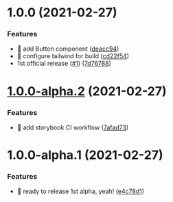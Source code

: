 # 1.0.0 (2021-02-27)


### Features

* 🎸 add Button component ([deacc94](https://github.com/siriwatknp/react-tailwind-trial/commit/deacc94e8a8dcfea82ee45862997a69f3c0324c5))
* 🎸 configure tailwind for build ([cd22f54](https://github.com/siriwatknp/react-tailwind-trial/commit/cd22f548ff59ef9378b8a800867e6ce42cfe26ff))
* 1st official release ([#1](https://github.com/siriwatknp/react-tailwind-trial/issues/1)) ([7d76788](https://github.com/siriwatknp/react-tailwind-trial/commit/7d76788e77541e0e7c67d5c5f9e3d59ca0ec82d0))

# [1.0.0-alpha.2](https://github.com/siriwatknp/react-tailwind-trial/compare/v1.0.0-alpha.1...v1.0.0-alpha.2) (2021-02-27)


### Features

* 🎸 add storybook CI workflow ([7afad73](https://github.com/siriwatknp/react-tailwind-trial/commit/7afad73a2413dbbb4c35007083b41015c0dc51d6))

# 1.0.0-alpha.1 (2021-02-27)


### Features

* 🎸 ready to release 1st alpha, yeah! ([e4c78d1](https://github.com/siriwatknp/react-tailwind-trial/commit/e4c78d1df01d543b90160530c8b859cd747bfbb3))
